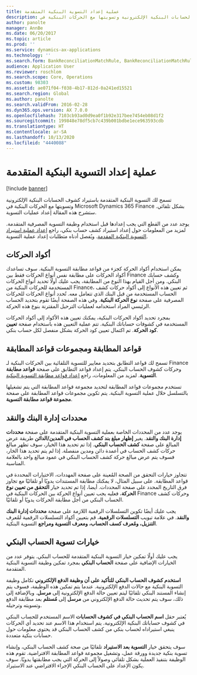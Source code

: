 ```yaml
---
title: عملية إعداد التسوية البنكية المتقدمة
description: تسمح لك التسوية البنكية المتقدمة باستيراد كشوف الحسابات البنكية الإلكترونية وتسويتها مع الحركات البنكية في Microsoft Dynamics 365 Finance بشكل تلقائي. ستشرح هذه المقالة إعداد عمليات التسوية.
author: panolte
manager: AnnBe
ms.date: 06/20/2017
ms.topic: article
ms.prod: ''
ms.service: dynamics-ax-applications
ms.technology: ''
ms.search.form: BankReconciliationMatchRule, BankReconciliationMatchRuleSet
audience: Application User
ms.reviewer: roschlom
ms.search.scope: Core, Operations
ms.custom: 98303
ms.assetid: ae071f04-f038-4b17-812d-0a241ed15521
ms.search.region: Global
ms.author: panolte
ms.search.validFrom: 2016-02-28
ms.dyn365.ops.version: AX 7.0.0
ms.openlocfilehash: 7103cb93ad0d9ea0f1b92e317bee7454eb08d1f2
ms.sourcegitcommit: 199848e78df5cb7c439b001bdbe1ece963593cdb
ms.translationtype: HT
ms.contentlocale: ar-SA
ms.lasthandoff: 10/13/2020
ms.locfileid: "4440088"
---
```

# <a name="advanced-bank-reconciliation-setup-process"></a>عملية إعداد التسوية البنكية المتقدمة

[!include [banner](../includes/banner.md)]

تسمح لك التسوية البنكية المتقدمة باستيراد كشوف الحسابات البنكية الإلكترونية وتسويتها مع الحركات البنكية في Microsoft Dynamics 365 Finance بشكل تلقائي. ستشرح هذه المقالة إعداد عمليات التسوية.  

يوجد عدد من القطع التي يجب إعدادها قبل استخدام وظيفة التسوية المصرفية المتقدمة. لمزيد من المعلومات حول إعداد استيراد كشف حساب بنكي، راجع [إعداد عملية استيراد التسوية البنكية المقدمة](set-up-advanced-bank-reconciliation-import-process.md).  ويُفصل أدناه متطلبات إعداد عملية التسوية.

## <a name="transaction-codes"></a>أكواد الحركات
يمكن استخدام أكواد الحركة كجزء من قواعد مطابقة التسوية البنكية. سوف تساعدك أكواد الحركات على مطابقة نفس أنواع الحركات فقط بين Finance وكشف حسابك البنكي. ومن أجل القيام بهذا النوع من المطابقة، يجب عليك أولًا تحديد أنواع الحركات المستخدمة للحركات البنكية من Finance، ثم تعيين هذه الأنواع إلى أكواد حركات كشف الحساب المستخدمة من قبل البنك الذي تتعامل معه. تُحدد أنواع الحركات للحركات المصرفية على صفحة **نوع الحركة البنكية**. وفي هذه الصفحة أيضًا تقوم بتحديد الحساب الرئيسي المراد استخدامه لعمليات الترحيل المقترنة بنوع هذه الحركة. 

بمجرد تحديد أكواد الحركات البنكية، يمكنك تعيين هذه الأكواد إلى أكواد الحركات المستخدمة في كشوفات حساباتك البنكية. تتم عملية التعيين هذه باستخدام صفحة **تعيين كود الحركة**. تم اكتمال تعيين كود الحركة بشكل منفصل لكل حساب بنكي.

## <a name="matching-rules-and-matching-rule-sets"></a>قواعد المطابقة ومجموعات قواعد المطابقة
تسمح لك قواعد التطابق بتحديد معايير للتسوية التلقائية بين الحركات البنكية لـ Finance وحركات كشوف الحساب البنكي. يتم إعداد قواعد التطابق على صفحة **قواعد مطابقة التسوية**. لمزيد من المعلومات، راجع [إعداد قواعد مطابقة التسوية البنكية](set-up-bank-reconciliation-matching-rules.md). 

تستخدم مجموعات قواعد المطابقة لتحديد مجموعة قواعد المطابقة التي يتم تشغيلها بالتسلسل خلال عملية التسوية البنكية.  يتم تكوين مجموعات قواعد المطابقة على صفحة **مجموعة قواعد مطابقة التسوية**.

## <a name="cash-and-bank-management-parameters"></a>محددات إدارة البنك والنقد
يوجد عدد من المحددات الخاصة بعملية التسوية البنكية المتقدمة على صفحة **محددات إدارة البنك والنقد**.  يغير **إظهار مبلغ بند كشف الحساب في المدين/الدائن** طريقة عرض المبالغ على صفحة **كشف الحساب البنكي**. إذا تم تحديد هذا الخيار، سوف تظهر مبالغ حركات كشف الحساب في أعمدة دائن ومدين منفصلة. إذا لم يتم تحديد هذا الخار، فسوف يتم عرض مبالغ حركة كشف الحساب البنكي في عمود مبالغ واحد بالعلامة المناسبة. 

تتجاوز خيارات التحقق من الصحة المُعينة على صفحة المهددات، الاختيارات المحددة في قواعد المطابقة. على سبيل المثال، لا يمكنك مطابقة المستندات يدويًا أو تلقائيًا مع تجاوز فرق التاريخ المحدد على صفحة المحددات. أيضا، إذا تم تحديد خيار **التحقق من تعيين نوع الحركة**، فعليه يجب تعيين أنواع الحركة بين الحركات البنكية في Finance وحركات كشف الحساب البنكي من أجل مطابقة الحركات يدويًا أو تلقائيًا. 

يجب عليك أيضًا تكوين التسلسلات الرقمية اللازمة على صفحة **محددات إدارة البنك والنقد**.  في علامة تبويب **التسلسلات الرقمية**، قم بتعيين أكواد التسلسلات الرقمية لمُعرف **التنزيل، ومُعرف كسف الحساب، ومعرف التسوية ومراجع** التسوية البنكية.

## <a name="bank-account-reconciliation-options"></a>خيارات تسوية الحساب البنكي
يجب عليك أولًا تمكين خيار التسوية البنكية المتقدمة للحساب البنكي. يتوفر عدد من الخيارات الإضافية على صفحة **الحساب البنكي** بمجرد تمكين وظيفة التسوية البنكية المتقدمة. 

**استخدم كشوف الحساب البنكي للتأكيد على أن وظيفة الدفع الإلكتروني** تكامل وظيفة التسوية البنكية مع حالات الدفع الإلكترونية. عندما يتم تمكين هذه الوظيفة، فسوف يتم إنشاء المستند البنكي تلقائيًا ليتم تعيين حالة الدفع الإلكترونية إلى **مرسل**. وبالإضافة إلى ذلك، سوف يتم تحديث حالة الدفع الإلكتروني من **مرسل** إلى **مُستلم** بعد مطابقة الدفع وتسويته وترحيله. 

يُعتبر حقل **اسم الحساب البنكي في كشوف الحسابات** الاسم المستخدم للحساب البنكي في كشوف حساباتك البنكية الإلكترونية. يتم استخدام هذا الاسم عند تحديد أي الحركات ينبغي استيراداه لحساب بنكي من كشف الحساب البنكي قد يحتوي معلومات حول حسابات بنكية متعددة. 

سوف يتحقق خيار **التسوية بعد الاستيراد** تلقائيًا من صحة كشف الحساب البنكي، وإنشاء تسوية بنكية جديدة وورقة عمل، وتشغيل مجموعة قواعد المطابقة الافتراضية. تقوم هذه الوظيفة بتنفيذ العملية بشكل تلقائي وصولاً إلى الحركة التي يجب مطابقتها يدويًا. سوف يكون الإعداد على الحساب البنكي الإجراء الافتراضي عند الاستيراد.



